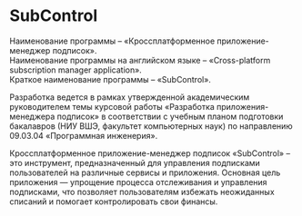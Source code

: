 # SubControl

Наименование программы	– «Кроссплатформенное приложение-менеджер подписок».  
Наименование программы на английском языке – «Cross-platform subscription manager application».  
Краткое наименование программы – «SubControl».

Разработка ведется в рамках утвержденной академическим руководителем темы курсовой работы «Разработка приложения-менеджера подписок» в соответствии с учебным планом подготовки бакалавров (НИУ ВШЭ, факультет компьютерных наук) по направлению 09.03.04 «Программная инженерия».

Кроссплатформенное приложение-менеджер подписок «SubControl» – это инструмент, предназначенный для управления подписками пользователей на различные сервисы и приложения. Основная цель приложения — упрощение процесса отслеживания и управления подписками, что позволяет пользователям избежать неожиданных списаний и помогает контролировать свои финансы.
